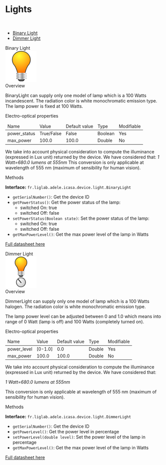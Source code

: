 Lights
====

<br/>

* <a href="#binaryCard">Binary Light</a>
* <a href="#dimmerCard">Dimmer Light</a>


<div class="idCard">

<div class="titleCard"><a name="binaryCard">Binary Light</a></div>

<div class="photo"><img src="./devices/T456/lampe.png" width="100"/></div>

<div class="description">
<div class="hCard">Overview</div> 
 
<p>BinaryLight can supply only one model of lamp which is a 100 Watts incandescent. The radiation color is white monochromatic emission type. The lamp power is fixed at 100 Watts.</p>
 
<div class="hCard">Electro-optical properties</div>

<table>
<thead>
<tr>
<td>Name</td>
<td>Value</td>
<td>Default value</td>
<td>Type</td>
<td>Modifiable</td>
</tr>
</thead>
<tbody>
<tr>
<td>power_status</td>
<td>True/False</td>
<td>False</td>
<td>Boolean</td>
<td>Yes</td>
</tr>
<tr>
<td>max_power</td>
<td>100.0</td>
<td>100.0</td>
<td>Double</td>
<td>No</td>
</tr>
</tbody>
</table>


<p>We take into account physical consideration to compute the illuminance (expressed in Lux unit) returned by the device. We have considered that: <i>1 Watt=680.0 lumens at 555nm</i> This conversion is only applicable at wavelength of 555 nm (maximum of sensibility for human vision).</p>


        
<div class="hCard">Methods</div>

<strong>Interface:</strong> <code>fr.liglab.adele.icasa.device.light.BinaryLight</code>

<ul>
<li><code>getSerialNumber()</code>: Get the device ID</li>
<li><code>getPowerStatus()</code>: Get the power status of the lamp:
<ul>
<li>switched On: true</li>
<li>switched Off: false</li>
</ul>
</li>
<li><code>setPowerStatus(Boolean state)</code>: Set the power status of the lamp:
<ul>
<li>switched On: true</li>
<li>switched Off: false</li>
</ul>
</li>
<li><code>getMaxPowerLevel()</code>: Get the max power level of the lamp in Watts</li>
</ul>

<a href="./datasheets/Datasheet_BinaryLight.pdf">Full datasheet here</a>
</div>
<div class="separator"></div>
</div>




<div class="idCard">

<div class="titleCard"><a name="dimmerCard">Dimmer Light</a></div>

<div class="photo"><img src="./devices/T456/lampeVariable.png" width="100"/></div>

<div class="description">
 
<div class="hCard">Overview</div> 
 
<p>DimmerLight can supply only one model of lamp which is a 100 Watts halogen. The radiation color is white monochromatic emission type.</p>

<p>The lamp power level can be adjusted between 0 and 1.0 which means into range of 0 Watt (lamp is off) and 100 Watts (completely turned on).</p>
 
<div class="hCard">Electro-optical properties</div>

<table>
<thead>
<tr>
<td>Name</td>
<td>Value</td>
<td>Default value</td>
<td>Type</td>
<td>Modifiable</td>
</tr>
</thead>
<tbody>
<tr>
<td>power_level</td>
<td>[0-1.0]</td>
<td>0.0</td>
<td>Double</td>
<td>Yes</td>
</tr>
<tr>
<td>max_power</td>
<td>100.0</td>
<td>100.0</td>
<td>Double</td>
<td>No</td>
</tr>
</tbody>
</table>


<p>We take into account physical consideration to compute the illuminance (expressed in Lux unit) returned by the device. We have considered that:</p>

<i>1 Watt=680.0 lumens at 555nm</i>

<p>This conversion is only applicable at wavelength of 555 nm (maximum of sensibility for human vision).</p>


        
<div class="hCard">Methods</div>

<strong>Interface:</strong> <code>fr.liglab.adele.icasa.device.light.DimmerLight</code>

<ul>
<li><code>getSerialNumber()</code>: Get the device ID</li>
<li><code>getPowerLevel()</code>: Get the power level in percentage</li>
<li><code>setPowerLevel(double level)</code>: Set the power level of the lamp in percentage</li>
<li><code>getMaxPowerLevel()</code>: Get the max power level of the lamp in Watts</li>
</ul>

<a href="./datasheets/Datasheet_DimmerLight.pdf">Full datasheet here</a>
</div>

<div class="separator"></div>
</div>
